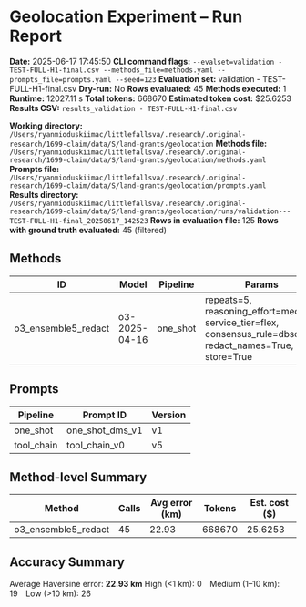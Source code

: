 # Geolocation Experiment – Run Report

**Date:** 2025-06-17 17:45:50
**CLI command flags:** `--evalset=validation - TEST-FULL-H1-final.csv --methods_file=methods.yaml --prompts_file=prompts.yaml --seed=123`
**Evaluation set:** validation - TEST-FULL-H1-final.csv
**Dry-run:** No
**Rows evaluated:** 45
**Methods executed:** 1
**Runtime:** 12027.11 s
**Total tokens:** 668670
**Estimated token cost:** $25.6253
**Results CSV:** `results_validation - TEST-FULL-H1-final.csv`

**Working directory:** `/Users/ryanmioduskiimac/littlefallsva/.research/.original-research/1699-claim/data/S/land-grants/geolocation`
**Methods file:** `/Users/ryanmioduskiimac/littlefallsva/.research/.original-research/1699-claim/data/S/land-grants/geolocation/methods.yaml`
**Prompts file:** `/Users/ryanmioduskiimac/littlefallsva/.research/.original-research/1699-claim/data/S/land-grants/geolocation/prompts.yaml`
**Results directory:** `/Users/ryanmioduskiimac/littlefallsva/.research/.original-research/1699-claim/data/S/land-grants/geolocation/runs/validation---TEST-FULL-H1-final_20250617_142523`
**Rows in evaluation file:** 125
**Rows with ground truth evaluated:** 45 (filtered)

## Methods
| ID | Model | Pipeline | Params |
|---|---|---|---|
| o3_ensemble5_redact | o3-2025-04-16 | one_shot | repeats=5, reasoning_effort=medium, service_tier=flex, consensus_rule=dbscan, redact_names=True, store=True |

## Prompts
| Pipeline | Prompt ID | Version |
|---|---|---|
| one_shot | one_shot_dms_v1 | v1 |
| tool_chain | tool_chain_v0 | v5 |

## Method-level Summary
| Method | Calls | Avg error (km) | Tokens | Est. cost ($) |
|---|---|---|---|---|
| o3_ensemble5_redact | 45 | 22.93 | 668670 | 25.6253 |

## Accuracy Summary
Average Haversine error: **22.93 km**
High (<1 km): 0 Medium (1–10 km): 19 Low (>10 km): 26
